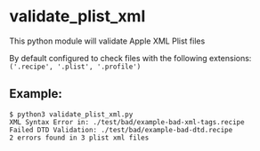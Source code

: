 # validate_plist_xml
This python module will validate Apple XML Plist files

By default configured to check files with the following extensions: `('.recipe', '.plist', '.profile')`

## Example:

```
$ python3 validate_plist_xml.py 
XML Syntax Error in: ./test/bad/example-bad-xml-tags.recipe
Failed DTD Validation: ./test/bad/example-bad-dtd.recipe
2 errors found in 3 plist xml files
```
